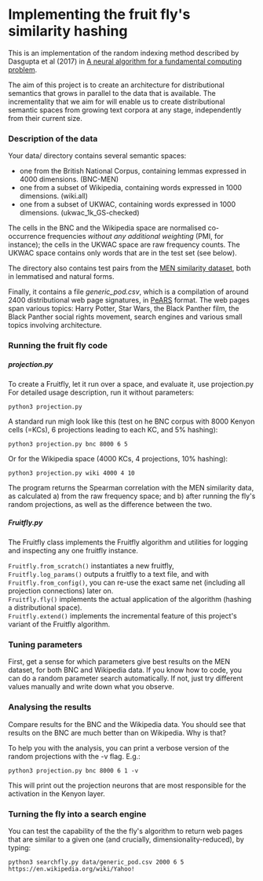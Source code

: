 # Implementing the fruit fly's similarity hashing

This is an implementation of the random indexing method described by Dasgupta et al (2017) in [A neural algorithm for a fundamental computing problem](http://science.sciencemag.org/content/358/6364/793/tab-figures-data).

The aim of this project is to create an architecture for distributional semantics that grows in parallel to the data that is available. The incrementality that we aim for will enable us to create distributional semantic spaces from growing text corpora at any stage, independently from their current size. 

### Description of the data

Your data/ directory contains several semantic spaces:

- one from the British National Corpus, containing lemmas expressed in 4000 dimensions. (BNC-MEN)
- one from a subset of Wikipedia, containing words expressed in 1000 dimensions. (wiki.all)
- one from a subset of UKWAC, containing words expressed in 1000 dimensions. (ukwac_1k_GS-checked)

The cells in the BNC and the Wikipedia space are normalised co-occurrence frequencies *without any additional weighting* (PMI, for instance); the cells in the UKWAC space are raw frequency counts. The UKWAC space contains only words that are in the test set (see below).

The directory also contains test pairs from the [MEN similarity dataset](https://staff.fnwi.uva.nl/e.bruni/MEN), both in lemmatised and natural forms.

Finally, it contains a file *generic_pod.csv*, which is a compilation of around 2400 distributional web page signatures, in [PeARS](http://pearsearch.org) format. The web pages span various topics: Harry Potter, Star Wars, the Black Panther film, the Black Panther social rights movement, search engines and various small topics involving architecture.

### Running the fruit fly code

##### projection.py
To create a Fruitfly, let it run over a space, and evaluate it, use projection.py
For detailed usage description, run it without parameters:
```
python3 projection.py
```
A standard run migh look like this (test on he BNC corpus with 8000 Kenyon cells (=KCs), 6 projections leading to each KC, and 5% hashing): 
```
python3 projection.py bnc 8000 6 5
```
Or for the Wikipedia space (4000 KCs, 4 projections, 10% hashing):
```
python3 projection.py wiki 4000 4 10
```
The program returns the Spearman correlation with the MEN similarity data, as calculated a) from the raw frequency space; and b) after running the fly's random projections, as well as the difference between the two.

##### Fruitfly.py
The Fruitfly class implements the Fruitfly algorithm and utilities for logging and inspecting any one fruitfly instance. 
 
`Fruitfly.from_scratch()` instantiates a new fruitfly,  
`Fruitfly.log_params()`  outputs a fruitfly to a text file, and with  
`Fruitfly.from_config()`, you can re-use the exact same net (including all projection connections) later on.  
`Fruitfly.fly()` implements the actual application of the algorithm (hashing a distributional space).  
`Fruitfly.extend()` implements the incremental feature of this project's variant of the Fruitfly algorithm.  


### Tuning parameters

First, get a sense for which parameters give best results on the MEN dataset, for both BNC and Wikipedia data. If you know how to code, you can do a random parameter search automatically. If not, just try different values manually and write down what you observe.


### Analysing the results

Compare results for the BNC and the Wikipedia data. You should see that results on the BNC are much better than on Wikipedia. Why is that?

To help you with the analysis, you can print a verbose version of the random projections with the -v flag. E.g.:

    python3 projection.py bnc 8000 6 1 -v

This will print out the projection neurons that are most responsible for the activation in the Kenyon layer.


### Turning the fly into a search engine

You can test the capability of the the fly's algorithm to return web pages that are similar to a given one (and crucially, dimensionality-reduced), by typing:

    python3 searchfly.py data/generic_pod.csv 2000 6 5 https://en.wikipedia.org/wiki/Yahoo!
